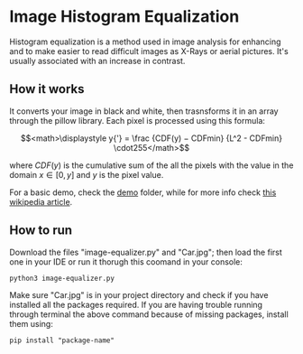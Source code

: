 # Image Histogram Equalization
Histogram equalization is a method used in image analysis for enhancing and to make easier to read difficult images as X-Rays or aerial pictures. 
It's usually associated with an increase in contrast.

## How it works
It converts your image in black and white, then trasnsforms it in an array through the pillow library. Each pixel is processed using this formula:

$$<math>\displaystyle y{'} = \frac {CDF(y) − CDFmin} {L^2 - CDFmin} \cdot255</math>$$

where $CDF(y)$ is the cumulative sum of the all the pixels with the value in the domain $x \in [0, y]$ and $y$ is the pixel value.

For a basic demo, check the [demo](/Demo) folder, while for more info check [this wikipedia article](https://en.wikipedia.org/wiki/Histogram_equalization).

## How to run
Download the files "image-equalizer.py" and "Car.jpg"; then load the first one in your IDE or run it thorugh this coomand in your console:

``python3 image-equalizer.py``

Make sure "Car.jpg" is in your project directory and check if you have installed all the packages required. If you are having trouble running through terminal the above command because of missing packages, install them using:

``pip install "package-name"``


